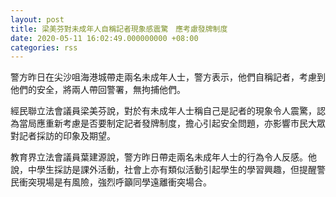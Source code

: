 ```yaml
---
layout: post
title: 梁美芬對未成年人自稱記者現象感震驚　應考慮發牌制度
date: 2020-05-11 16:02:49.000000000 +08:00
categories: rss
---
```


警方昨日在尖沙咀海港城帶走兩名未成年人士，警方表示，他們自稱記者，考慮到他們的安全，將兩人帶回警署，無拘捕他們。

經民聯立法會議員梁美芬說，對於有未成年人士稱自己是記者的現象令人震驚，認為當局應重新考慮是否要制定記者發牌制度，擔心引起安全問題，亦影響市民大眾對記者採訪的印象及期望。

教育界立法會議員葉建源說，警方昨日帶走兩名未成年人士的行為令人反感。他說，中學生採訪是課外活動，社會上亦有類似活動引起學生的學習興趣，但提醒警民衝突現場是有風險，強烈呼籲同學遠離衝突場合。
